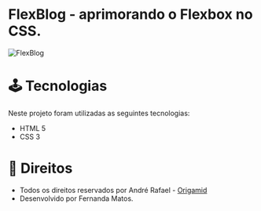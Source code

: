 # FlexBlog - aprimorando o Flexbox no CSS.

<img src="img/flexblog.png" alt="FlexBlog"> <br>

# 🕹 Tecnologias

Neste projeto foram utilizadas as seguintes tecnologias:

- HTML 5
- CSS 3

# 💼 Direitos

- Todos os direitos reservados por André Rafael - [Origamid](https://www.origamid.com/) <br>
- Desenvolvido por Fernanda Matos.
